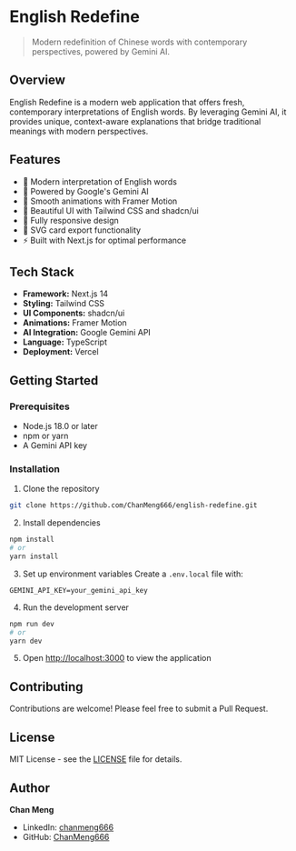 # English Redefine

> Modern redefinition of Chinese words with contemporary perspectives, powered by Gemini AI.

## Overview
English Redefine is a modern web application that offers fresh, contemporary interpretations of English words. By leveraging Gemini AI, it provides unique, context-aware explanations that bridge traditional meanings with modern perspectives.

## Features
- 🎯 Modern interpretation of English words
- 🤖 Powered by Google's Gemini AI
- 💫 Smooth animations with Framer Motion
- 🎨 Beautiful UI with Tailwind CSS and shadcn/ui
- 📱 Fully responsive design
- 💾 SVG card export functionality
- ⚡ Built with Next.js for optimal performance

## Tech Stack
- **Framework:** Next.js 14
- **Styling:** Tailwind CSS
- **UI Components:** shadcn/ui
- **Animations:** Framer Motion
- **AI Integration:** Google Gemini API
- **Language:** TypeScript
- **Deployment:** Vercel

## Getting Started

### Prerequisites
- Node.js 18.0 or later
- npm or yarn
- A Gemini API key

### Installation
1. Clone the repository
```bash
git clone https://github.com/ChanMeng666/english-redefine.git
```

2. Install dependencies
```bash
npm install
# or
yarn install
```

3. Set up environment variables
Create a `.env.local` file with:
```
GEMINI_API_KEY=your_gemini_api_key
```

4. Run the development server
```bash
npm run dev
# or
yarn dev
```

5. Open [http://localhost:3000](http://localhost:3000) to view the application

## Contributing
Contributions are welcome! Please feel free to submit a Pull Request.

## License
MIT License - see the [LICENSE](LICENSE) file for details.

## Author

**Chan Meng**
- LinkedIn: [chanmeng666](https://www.linkedin.com/in/chanmeng666/)
- GitHub: [ChanMeng666](https://github.com/ChanMeng666)
